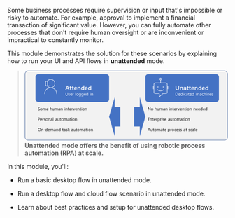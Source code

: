 Some business processes require supervision or input that's impossible or risky to automate. For example, approval to implement a financial transaction of significant value. However, you can fully automate other processes that don't require human oversight or are inconvenient or impractical to constantly monitor. 

This module demonstrates the solution for these scenarios by explaining how to run your UI and API flows in **unattended** mode.

> [![Diagram depicting the differences between attended and unattended desktop flows.](../media/m7-u1-concept-map.png)](../media/m7-u1-concept-map.png#lightbox)
**Unattended mode offers the benefit of using robotic process automation (RPA) at scale.**

In this module, you'll:

- Run a basic desktop flow in unattended mode.

- Run a desktop flow and cloud flow scenario in unattended mode.

- Learn about best practices and setup for unattended desktop flows.
